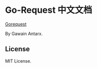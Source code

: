 # Go-Request 中文文档

[Gorequest](https://github.com/parnurzeal/gorequest)

By Gawain Antarx.

## License

MIT License.